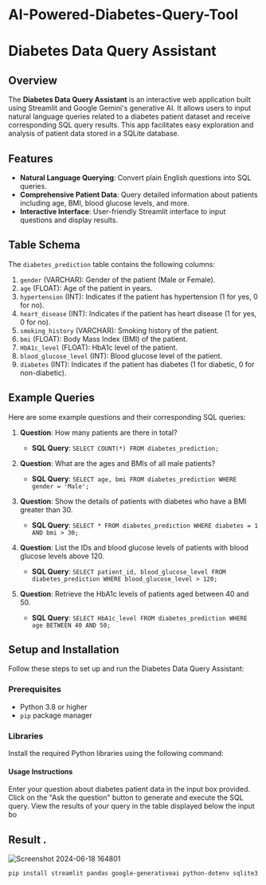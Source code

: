 # AI-Powered-Diabetes-Query-Tool 

# Diabetes Data Query Assistant

## Overview

The **Diabetes Data Query Assistant** is an interactive web application built using Streamlit and Google Gemini's generative AI. It allows users to input natural language queries related to a diabetes patient dataset and receive corresponding SQL query results. This app facilitates easy exploration and analysis of patient data stored in a SQLite database.

## Features

- **Natural Language Querying**: Convert plain English questions into SQL queries.
- **Comprehensive Patient Data**: Query detailed information about patients including age, BMI, blood glucose levels, and more.
- **Interactive Interface**: User-friendly Streamlit interface to input questions and display results.

## Table Schema

The `diabetes_prediction` table contains the following columns:

1. `gender` (VARCHAR): Gender of the patient (Male or Female).
2. `age` (FLOAT): Age of the patient in years.
3. `hypertension` (INT): Indicates if the patient has hypertension (1 for yes, 0 for no).
4. `heart_disease` (INT): Indicates if the patient has heart disease (1 for yes, 0 for no).
5. `smoking_history` (VARCHAR): Smoking history of the patient.
6. `bmi` (FLOAT): Body Mass Index (BMI) of the patient.
7. `HbA1c_level` (FLOAT): HbA1c level of the patient.
8. `blood_glucose_level` (INT): Blood glucose level of the patient.
9. `diabetes` (INT): Indicates if the patient has diabetes (1 for diabetic, 0 for non-diabetic).

## Example Queries

Here are some example questions and their corresponding SQL queries:

1. **Question**: How many patients are there in total?
   - **SQL Query**: `SELECT COUNT(*) FROM diabetes_prediction;`

2. **Question**: What are the ages and BMIs of all male patients?
   - **SQL Query**: `SELECT age, bmi FROM diabetes_prediction WHERE gender = 'Male';`

3. **Question**: Show the details of patients with diabetes who have a BMI greater than 30.
   - **SQL Query**: `SELECT * FROM diabetes_prediction WHERE diabetes = 1 AND bmi > 30;`

4. **Question**: List the IDs and blood glucose levels of patients with blood glucose levels above 120.
   - **SQL Query**: `SELECT patient_id, blood_glucose_level FROM diabetes_prediction WHERE blood_glucose_level > 120;`

5. **Question**: Retrieve the HbA1c levels of patients aged between 40 and 50.
   - **SQL Query**: `SELECT HbA1c_level FROM diabetes_prediction WHERE age BETWEEN 40 AND 50;`

## Setup and Installation

Follow these steps to set up and run the Diabetes Data Query Assistant:

### Prerequisites

- Python 3.8 or higher
- `pip` package manager

### Libraries

Install the required Python libraries using the following command: 


#### Usage Instructions
Enter your question about diabetes patient data in the input box provided.
Click on the "Ask the question" button to generate and execute the SQL query.
View the results of your query in the table displayed below the input bo

## Result .
![Screenshot 2024-06-18 164801](https://github.com/jayraj2498/AI-Powered-Diabetes-Query-Tool/assets/113837064/64e66f14-751e-44a4-a655-e0d6128b9f9e)


```bash    
pip install streamlit pandas google-generativeai python-dotenv sqlite3



